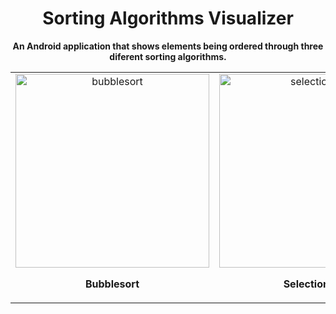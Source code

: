 <h1 align="center" style="font-weight: bold;">Sorting Algorithms Visualizer </h1>

<p align="center">
    <b>An Android application that shows elements being ordered through three diferent sorting algorithms.  </b>
</p>

<table align="center">
  <tr>
    <td align="center">
      <img src="https://github.com/user-attachments/assets/5fd7b575-9a63-432a-819b-f38eb2b95e1f" width="310" alt="bubblesort"/>
      <br>
      <p><b>Bubblesort</b></p>
    </td>
    <td align="center">
      <img src="https://github.com/user-attachments/assets/b3af14fe-de2b-4df0-b9b8-e5bf95723915" width="310" alt="selectionsort"/>
      <br>
      <p><b>Selectionsort</b></p>
    </td>
    <td align="center">
      <img src="https://github.com/user-attachments/assets/5fd7b575-9a63-432a-819b-f38eb2b95e1f" width="310" alt="bubblesort"/>
      <br>
      <p><b>Bubblesort</b></p>
    </td>
  </tr>
</table>
